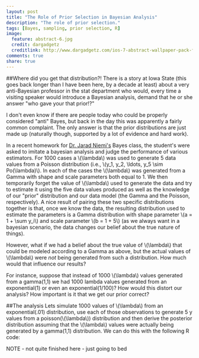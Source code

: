 ```yaml
---
layout: post
title: "The Role of Prior Selection in Bayesian Analysis"
description: "The role of prior selection."
tags: [Bayes, sampling, prior selection, R]
image:
  feature: abstract-6.jpg
  credit: dargadgetz
  creditlink: http://www.dargadgetz.com/ios-7-abstract-wallpaper-pack-for-iphone-5-and-ipod-touch-retina/
comments: true
share: true
---
```


##Where did you get that distribution?!
There is a story at Iowa State (this goes back longer than I have been here, 
by a decade at least) about a very anti-Bayesian professor in the stat department
who would, every time a visiting speaker would introduce a Bayesian analysis, 
demand that he or she answer "who gave your that prior!?" 

I don't even know if there are people today who could be
properly considered "anti" Bayes, but back in the day this was apparently
a fairly common complaint. The only answer is that the prior distributions
are just made up (naturally though, supported by a lot of evidence and hard work).

In a recent homework for [Dr. Jarad Niemi's](http://niemiconsulting.com) Bayes class,
the student's were asked to imitate a bayesian analysis and judge the performance
of various estimators. For 1000 cases a \\(\lambda\\) was used to generate 5 data 
values from a Poisson distribution (i.e., \\(y_1, y_2, \ldots, y_5 \sim Po(\lambda)\\).
In each of the cases the \\(\lambda\\) was generated from a 
Gamma with shape and scale parameters both equal to 1. 
We then temporarily forget the value of \\(\lambda\\) used to generate
the data and try to estimate it using the five data values produced
as well as the knowledge of our "prior" distribution and our data model
(the Gamma and the Poisson, respectively). A nice result of pairing these
two specific distributions together is that, once we know the data, 
the resulting distribution used to estimate the parameters is a Gamma 
distribution with shape parameter \\(a = 1 + \sum y_i\\) and scale parameter \\(b = 1 + 5\\)
(as we always want in a bayesian scenario, the data changes our belief
about the true nature of things).

However, what if we had a belief about the true value of \\(\lambda\\) that 
could be modeled according to a Gamma as above, but the actual values of \\(\lambda\\)
were _not_ being generated from such a distribution. How much would that influence
our results?

For instance, suppose that instead of 1000 \\(\lambda\\) values generated from a gamma(1,1)
we had 1000 lambda values generated from an exponential(1) or even an exponential(1/100)?
How would this distort our analysis? How important is it that we get our prior correct?

##The analysis
Lets simulate 1000 values of \\(\lambda\\) from an exponential(.01) distribution,
use each of those observations to generate 5 y values from a poisson(\\(\lambda\\))
distribution and then derive the posterior distribution assuming that the \\(\lambda\\)
values were actually being generated by a gamma(1,1) distribution. We can do this
with the following R code:

<!-- simulation: R code (No Results in Document) -->


NOTE - not quite finished here - just going to bed

